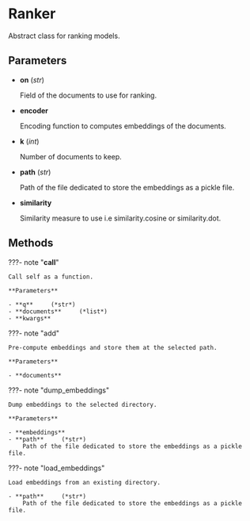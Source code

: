 # Ranker

Abstract class for ranking models.



## Parameters

- **on** (*str*)

    Field of the documents to use for ranking.

- **encoder**

    Encoding function to computes embeddings of the documents.

- **k** (*int*)

    Number of documents to keep.

- **path** (*str*)

    Path of the file dedicated to store the embeddings as a pickle file.

- **similarity**

    Similarity measure to use i.e similarity.cosine or similarity.dot.




## Methods

???- note "__call__"

    Call self as a function.

    **Parameters**

    - **q**     (*str*)    
    - **documents**     (*list*)    
    - **kwargs**    
    
???- note "add"

    Pre-compute embeddings and store them at the selected path.

    **Parameters**

    - **documents**    
    
???- note "dump_embeddings"

    Dump embeddings to the selected directory.

    **Parameters**

    - **embeddings**    
    - **path**     (*str*)    
        Path of the file dedicated to store the embeddings as a pickle file.
    
???- note "load_embeddings"

    Load embeddings from an existing directory.

    - **path**     (*str*)    
        Path of the file dedicated to store the embeddings as a pickle file.
    
